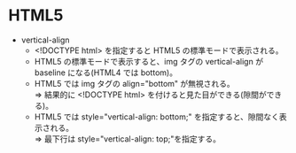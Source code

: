 # HTML5

* vertical-align
  * \<!DOCTYPE html> を指定すると HTML5 の標準モードで表示される。
  * HTML5 の標準モードで表示すると、img タグの vertical-align が baseline になる(HTML4 では bottom)。
  * HTML5 では img タグの align="bottom" が無視される。  
=> 結果的に \<!DOCTYPE html> を付けると見た目ができる(隙間ができる)。
  * HTML5 では style="vertical-align: bottom;" を指定すると、隙間なく表示される。  
=> 最下行は style="vertical-align: top;"を指定する。
